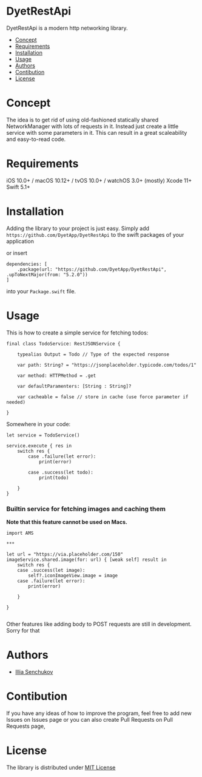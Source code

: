 # DyetRestApi

DyetRestApi is a modern http networking library.

* [Concept](#Concept)
* [Requirements](#Requirements)
* [Installation](#Installation)
* [Usage](#Usage)
* [Authors](#Authors)
* [Contibution](#Contibution)
* [License](#License)

# Concept

The idea is to get rid of using old-fashioned statically shared NetworkManager with lots of requests in it. Instead just  create a little service with some parameters in it. This can result in a great scaleability and easy-to-read code.

# Requirements

iOS 10.0+ / macOS 10.12+ / tvOS 10.0+ / watchOS 3.0+ (mostly)
Xcode 11+
Swift 5.1+

# Installation 

Adding the library to your project is just easy. Simply add `https://github.com/DyetApp/DyetRestApi` to the swift packages of your application 

or insert 
```
dependencies: [
    .package(url: "https://github.com/DyetApp/DyetRestApi", .upToNextMajor(from: "5.2.0"))
]
```
into your `Package.swift` file.

# Usage

This is how to create a simple service for fetching todos:

```
final class TodoService: RestJSONService {

    typealias Output = Todo // Type of the expected response

    var path: String? = "https://jsonplaceholder.typicode.com/todos/1"

    var method: HTTPMethod = .get

    var defaultParamenters: [String : String]?

    var cacheable = false // store in cache (use force parameter if needed)

}
```

Somewhere in your code: 

```
let service = TodoService()

service.execute { res in
    switch res {
        case .failure(let error):
            print(error)

        case .success(let todo):
            print(todo)
            
    }
}

```

### Builtin service for fetching images and caching them

**Note that this feature cannot be used on Macs.**

```
import AMS

***

let url = "https://via.placeholder.com/150"
imageService.shared.image(for: url) { [weak self] result in
    switch res {
    case .success(let image):
        self?.iconImageView.image = image
    case .failure(let error):
        print(error)
    
    }
    
}
  
```

Other features like adding body to POST requests are still in development. Sorry for that

# Authors

- [Illia Senchukov](https://github.com/Beaxhem)

# Contibution

If you have any ideas of how to improve the program, feel free to add new Issues on Issues page or  you can also create Pull Requests on Pull Requests page,

# License

The library is distributed under [MIT License](https://github.com/DyetApp/DyetRestApi/LICENSE)
